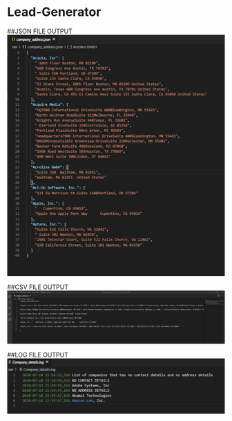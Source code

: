 # Lead-Generator

 
##JSON FILE OUTPUT
    ![JSON FILE OUTPUT](output_image/jsonfile_img.PNG)
    
##CSV FILE OUTPUT
    ![CSV FILE OUTPUT](output_image/CSVfile_img.PNG)

##LOG FILE OUTPUT
    ![LOG FILE OUTPUT](output_image/logfile_img.PNG)

